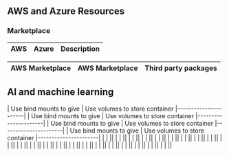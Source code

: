 ## AWS and Azure Resources
### Marketplace
|        AWS             |        Azure           |      Description     |
| ---------------------- | ---------------------- |----------------------|

| AWS Marketplace         | AWS Marketplace                | Third party packages |
| ---------------------- | ---------------------- |----------------------|

## AI and machine learning
| Use bind mounts to give | Use volumes to store container |----------------------|
| Use bind mounts to give | Use volumes to store container |----------------------|
| Use bind mounts to give | Use volumes to store container |----------------------|
| Use bind mounts to give | Use volumes to store container |----------------------|
|  |  ||
|  |  ||
|  |  ||
|  |  ||
|  |  ||
|  |  ||
|  |  ||
|  |  ||
|  |  ||
|  |  ||
|  |  ||
|  |  ||
|  |  ||
|  |  ||
|  |  ||
|  |  ||
|  |  ||
|  |  ||
|  |  ||
|  |  ||
|  |  ||
|  |  ||




